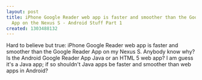 ```yaml
---
layout: post
title: iPhone Google Reader web app is faster and smoother than the Google Reader
  App on the Nexus S - Android Stuff Part 1
created: 1303488132
---
```

<p>Hard to believe but true: iPhone Google Reader web app is faster and smoother than the Google Reader App on my Nexus S. Anybody know why? Is the Android Google Reader App Java or an HTML 5 web app? I am guess it's a Java app; if so shouldn't Java apps be faster and smoother than web apps in Android?</p>
